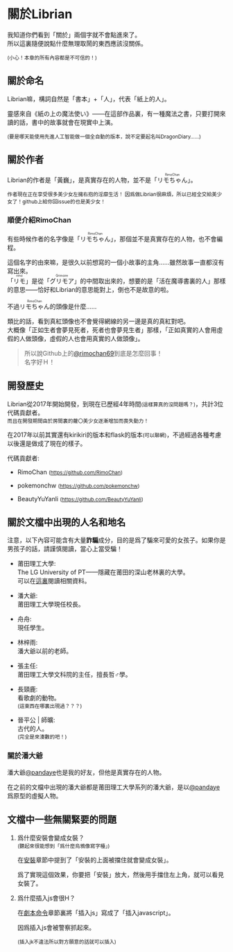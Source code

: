 # 關於Librian

我知道你們看到「關於」兩個字就不會點進來了。   
所以這裏隨便說點什麼無理取鬧的東西應該沒關係。

<small>(小心！本章的所有內容都是不可信的！)</small>


## 關於命名

Librian嘛，構詞自然是「書本」+「人」，代表「紙上的人」。  

靈感來自《紙の上の魔法使い》——在這部作品裏，有一種魔法之書，只要打開來讀的話，書中的故事就會在現實中上演。

<small>(要是哪天能使用先進人工智能做一個全自動的版本，說不定要起名叫DragonDiary……)</small>

## 關於作者

Librian的作者是「黃巍」，是真實存在的人物，並不是「<ruby>リモちゃん<rt>RimoChan</rt></ruby>」。

<small>
作者現在正在享受很多美少女左擁右抱的淫靡生活！  
因爲做Librian很麻煩，所以已經全交給美少女了！github上給你回issue的也是美少女！
</small>

### 順便介紹RimoChan

有些時候作者的名字像是「<ruby>リモちゃん<rt>RimoChan</rt></ruby>」，那個並不是真實存在的人物，也不會編程。

這個名字的由來嘛，是很久以前想寫的一個小故事的主角……雖然故事一直都沒有寫出來。  
「<ruby>リモ<rt>rimo</rt></ruby>」是從「<ruby>グリモア<rt>Grimoire</rt></ruby>」的中間取出來的，想要的是「活在魔導書裏的人」那樣的意思——恰好和Librian的意思能對上，倒也不是故意的啦。

不過<ruby>リモちゃん<rt>RimoChan</rt></ruby>的頭像是什麼……

類比的話，看到真紅頭像也不會覺得網線的另一邊是真的真紅對吧。   
大概像「正如生者會夢見死者，死者也會夢見生者」那樣，「正如真實的人會用虛假的人做頭像，虛假的人也會用真實的人做頭像」。

> 所以說Github上的[@rimochan69](https://github.com/rimochan69)到底是怎麼回事！  
> 名字好Ｈ！


## 開發歷史

Librian從2017年開始開發，到現在已歷經4年時間<small>(這樣算真的沒問題嗎？)</small>，共計3位代碼貢獻者。  
<small>而且在開發期間由於房間裏的蘿〇美少女逐漸增加而喪失動力！</small>

在2017年以前其實還有kirikiri的版本和flask的版本<small>(可以聯網)</small>，不過經過各種考慮以後還是做成了現在的樣子。

代碼貢獻者: 

+ RimoChan <small>(<https://github.com/RimoChan>)</small>

+ pokemonchw <small>(<https://github.com/pokemonchw>)</small>

+ BeautyYuYanli <small>(<https://github.com/BeautyYuYanli>)</small>


## 關於文檔中出現的人名和地名

注意，以下內容可能含有大量**詐騙**成分，目的是爲了騙來可愛的女孩子。如果你是男孩子的話，請謹慎閱讀，當心上當受騙！

+ 莆田理工大學:   
    The LG University of PT——隱藏在莆田的深山老林裏的大學。  
    可以在[這裏](https://rimochan.github.io/LG-University/index.html)閱讀相關資料。

+ 潘大爺:   
    莆田理工大學現任校長。
    
+ 舟舟:   
    現任學生。
    
+ 林梓雨:   
    潘大爺以前的老師。

+ 張主任:   
    莆田理工大學文科院的主任，擅長哲♂學。
    
+ 長頸鹿:   
    看歌劇的動物。   
    <small>(這東西在哪裏出現過？？？)</small>

+ 晉平公 | 師曠:      
    古代的人。   
    <small>(完全是來湊數的吧！)</small>

### 關於潘大爺

潘大爺[@pandaye](https://github.com/pandaye)也是我的好友，但他是真實存在的人物。

在之前的文檔中出現的潘大爺都是莆田理工大學系列的潘大爺，是以[@pandaye](https://github.com/pandaye)爲原型的虛擬人物。


## 文檔中一些無關緊要的問題

1. 爲什麼安裝會變成女裝？  
    <small>(聽起來很能想到「爲什麼烏鴉像寫字檯」)</small>

    在[安裝](../第一次使用/安裝.md)章節中提到了「安裝的上面被擋住就會變成女裝」。
 
    爲了實現這個效果，你要把「安裝」放大，然後用手擋住左上角，就可以看見女裝了。

2. 爲什麼插入js會很H？
    
    在[劇本命令](../用戶指南/劇本命令.md)章節裏將「插入js」寫成了「插入javascript」。

    因爲插入js會被警察抓起來。

    <small>(插入jk不違法所以對方願意的話就可以插入)</small>


